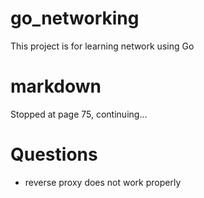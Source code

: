 # go_networking
This project is for learning network using Go

# markdown
Stopped at page 75, continuing...

# Questions
- reverse proxy does not work properly